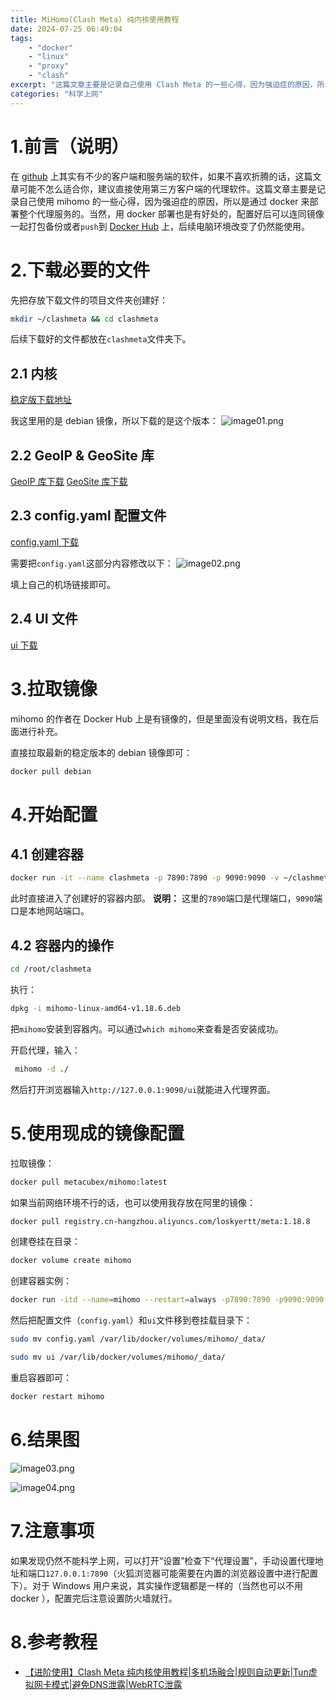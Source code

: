 ```yaml
---
title: MiHomo(Clash Meta) 纯内核使用教程
date: 2024-07-25 06:49:04
tags:
    - "docker"
    - "linux"
    - "proxy"
    - "clash"
excerpt: "这篇文章主要是记录自己使用 Clash Meta 的一些心得，因为强迫症的原因，所以是通过 docker 来部署整个代理服务的。"
categories: "科学上网"
---
```



# 1.前言（说明）

在 [github](https://github.com/) 上其实有不少的客户端和服务端的软件，如果不喜欢折腾的话，这篇文章可能不怎么适合你，建议直接使用第三方客户端的代理软件。这篇文章主要是记录自己使用 mihomo 的一些心得，因为强迫症的原因，所以是通过 docker 来部署整个代理服务的。当然，用 docker 部署也是有好处的，配置好后可以连同镜像一起打包备份或者`push`到 [Docker Hub](https://hub.docker.com/) 上，后续电脑环境改变了仍然能使用。

# 2.下载必要的文件

先把存放下载文件的项目文件夹创建好：
```bash
mkdir ~/clashmeta && cd clashmeta
```
后续下载好的文件都放在`clashmeta`文件夹下。

## 2.1 内核

[稳定版下载地址](https://github.com/MetaCubeX/mihomo/releases)

我这里用的是 debian 镜像，所以下载的是这个版本：
![image01.png](https://s2.loli.net/2024/07/25/n5DSvEiMquTJ7fC.png)

## 2.2 GeoIP & GeoSite 库

[GeoIP 库下载](https://gcore.jsdelivr.net/gh/MetaCubeX/meta-rules-dat@release/geoip.dat)
[GeoSite 库下载](https://gcore.jsdelivr.net/gh/MetaCubeX/meta-rules-dat@release/geosite.dat)

## 2.3 config.yaml 配置文件

[config.yaml 下载](https://github.com/loskyertt/clash_meta/blob/master/config.yaml)

需要把`config.yaml`这部分内容修改以下：
![image02.png](https://s2.loli.net/2024/07/25/uwHzqYafTrVlxE2.png)

填上自己的机场链接即可。

## 2.4 UI 文件

[ui 下载](https://github.com/MetaCubeX/metacubexd)

# 3.拉取镜像

mihomo 的作者在 Docker Hub 上是有镜像的，但是里面没有说明文档，我在后面进行补充。

直接拉取最新的稳定版本的 debian 镜像即可：
```bash
docker pull debian
```

# 4.开始配置

## 4.1 创建容器
```bash
docker run -it --name clashmeta -p 7890:7890 -p 9090:9090 -v ~/clashmeta:/root/clashmeta debian:latest /bin/bash
```
此时直接进入了创建好的容器内部。
**说明：** 这里的`7890`端口是代理端口，`9090`端口是本地网站端口。

## 4.2 容器内的操作

```bash
cd /root/clashmeta
```

执行：
```bash
dpkg -i mihomo-linux-amd64-v1.18.6.deb
```
把`mihomo`安装到容器内。可以通过`which mihomo`来查看是否安装成功。

开启代理，输入：
```bash
 mihomo -d ./
```
然后打开浏览器输入`http://127.0.0.1:9090/ui`就能进入代理界面。

# 5.使用现成的镜像配置

拉取镜像：
```bash
docker pull metacubex/mihomo:latest
```

如果当前网络环境不行的话，也可以使用我存放在阿里的镜像：
```bash
docker pull registry.cn-hangzhou.aliyuncs.com/loskyertt/meta:1.18.8
```

创建卷挂在目录：
```bash
docker volume create mihomo
```

创建容器实例：
```bash
docker run -itd --name=mihomo --restart=always -p7890:7890 -p9090:9090 -v mihomo:/root/.config/mihomo metacubex/mihomo:latest
```

然后把配置文件（`config.yaml`）和`ui`文件移到卷挂载目录下：
```bash
sudo mv config.yaml /var/lib/docker/volumes/mihomo/_data/
```

```bash
sudo mv ui /var/lib/docker/volumes/mihomo/_data/
```

重启容器即可：
```bash
docker restart mihomo
```

# 6.结果图

![image03.png](https://s2.loli.net/2024/07/25/ulftdepWhZK3YR4.png)

![image04.png](https://s2.loli.net/2024/07/25/qxW3TZfYP5lBS9p.png)

# 7.注意事项

如果发现仍然不能科学上网，可以打开“设置”检查下“代理设置”，手动设置代理地址和端口`127.0.0.1:7890`（火狐浏览器可能需要在内置的浏览器设置中进行配置下）。对于 Windows 用户来说，其实操作逻辑都是一样的（当然也可以不用 docker ），配置完后注意设置防火墙就行。

# 8.参考教程

- [【进阶使用】Clash Meta 纯内核使用教程|多机场融合|规则自动更新|Tun虚拟网卡模式|避免DNS泄露|WebRTC泄露](https://www.youtube.com/watch?v=d-2vCYLjXHs&t=23s)